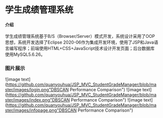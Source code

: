 # 学生成绩管理系统

#### 介绍
学生成绩管理系统基于B/S（Browser/Server）模式开发，系统设计采用了OOP思想，系统开发选择了Eclipse 2020-06作为集成开发环境，使用了JSP和Java语言编写程序；前端使用HTML+CSS+JavaScript技术设计开发页面；后台数据库使用MySQL5.6.26。


### 图片展示
![image text](https://github.com/quanyouhua/JSP_MVC_StudentGradeManager/blob/master/images/login.png"DBSCAN Performance Comparison")
![image text](https://github.com/quanyouhua/JSP_MVC_StudentGradeManager/blob/master/images/index.png"DBSCAN Performance Comparison")
![image text](https://github.com/quanyouhua/JSP_MVC_StudentGradeManager/blob/master/images/infopage.png"DBSCAN Performance Comparison")
